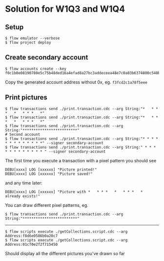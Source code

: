 # Solution for W1Q3 and W1Q4

## Setup

```
$ flow emulator --verbose
$ flow project deploy
```

## Create secondary account

```
$ flow accounts create --key f0c1b0e08190780e5c75b48ded16a4efad8a27bc3addeceea48e7c0a03b6374800c540b60c6f5f0ee2a498cbc6a2eb224c2559592217df4a24a6e92f38bc1a5f
```

Copy the generated account address without 0x, eg. `f3fcd2c1a78f5eee`

## Print pictures

```
$ flow transactions send ./print.transaction.cdc --arg String:"*   * * *   *   * * *   *"
$ flow transactions send ./print.transaction.cdc --arg String:"*   * * *   *   * * *   *"
$ flow transactions send ./print.transaction.cdc --arg String:"*************************"
# Second account
$ flow transactions send ./print.transaction.cdc --arg String:"* * * * * * * * * * * * *" --signer secondary-account
$ flow transactions send ./print.transaction.cdc --arg String:" * * * * * * * * * * * * " --signer secondary-account
```

The first time you execute a transaction with a pixel pattern you should see

```
DEBU[xxxx] LOG [xxxxxx] "Picture printed!"
DEBU[xxxx] LOG [xxxxxx] "Picture saved!"
```

and any time later:

```
DEBU[xxxx] LOG [xxxxxx] "Picture with *   * * *   *   * * *   * already exists!"
```

You can draw different pixel patterns, eg.

```
$ flow transactions send ./print.transaction.cdc --arg String:"*************************"
```

---

```
$ flow scripts execute ./getCollections.script.cdc --arg Address:f8d6e0586b0a20c7
$ flow scripts execute ./getCollections.script.cdc --arg Address:01cf0e2f2f715450
```

Should display all the different pictures you've drawn so far
